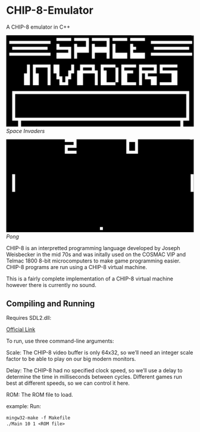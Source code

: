 # CHIP-8-Emulator
A CHIP-8 emulator in C++

![Space Invaders](screenshots/spaceInvaders.PNG "Space Invaders")
*Space Invaders*

![Pong](screenshots/pong.PNG "Pong")
*Pong*

CHIP-8 is an interpretted programming language developed by Joseph Weisbecker in the mid 70s and was initally used on the COSMAC VIP and Telmac 1800 8-bit microcomputers to make game programming easier. CHIP-8 programs are run using a CHIP-8 virtual machine.

This is a fairly complete implementation of a CHIP-8 virtual machine however there is currently no sound.

## Compiling and Running

Requires SDL2.dll:

[Official Link](https://github.com/libsdl-org/SDL/releases/tag/release-2.30.6)


To run, use three command-line arguments:

Scale: The CHIP-8 video buffer is only 64x32, so we’ll need an integer scale factor to be able to play on our big modern monitors.

Delay: The CHIP-8 had no specified clock speed, so we’ll use a delay to determine the time in milliseconds between cycles. Different games run best at different speeds, so we can control it here.

ROM: The ROM file to load.

example:
Run:
```
mingw32-make -f Makefile
./Main 10 1 <ROM file>
```
